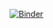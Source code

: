[![Binder](https://mybinder.org/badge_logo.svg)](https://mybinder.org/v2/gh/VCU-SOM/VPLW/master?filepath=VPLW-3112021.ipynb)
